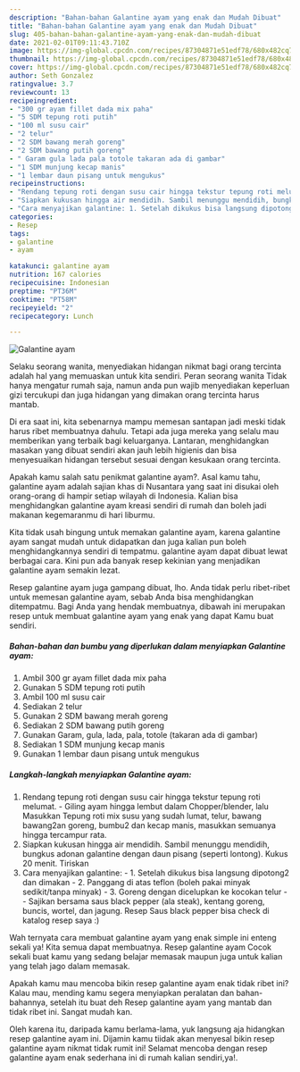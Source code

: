 ```yaml
---
description: "Bahan-bahan Galantine ayam yang enak dan Mudah Dibuat"
title: "Bahan-bahan Galantine ayam yang enak dan Mudah Dibuat"
slug: 405-bahan-bahan-galantine-ayam-yang-enak-dan-mudah-dibuat
date: 2021-02-01T09:11:43.710Z
image: https://img-global.cpcdn.com/recipes/87304871e51edf78/680x482cq70/galantine-ayam-foto-resep-utama.jpg
thumbnail: https://img-global.cpcdn.com/recipes/87304871e51edf78/680x482cq70/galantine-ayam-foto-resep-utama.jpg
cover: https://img-global.cpcdn.com/recipes/87304871e51edf78/680x482cq70/galantine-ayam-foto-resep-utama.jpg
author: Seth Gonzalez
ratingvalue: 3.7
reviewcount: 13
recipeingredient:
- "300 gr ayam fillet dada mix paha"
- "5 SDM tepung roti putih"
- "100 ml susu cair"
- "2 telur"
- "2 SDM bawang merah goreng"
- "2 SDM bawang putih goreng"
- " Garam gula lada pala totole takaran ada di gambar"
- "1 SDM munjung kecap manis"
- "1 lembar daun pisang untuk mengukus"
recipeinstructions:
- "Rendang tepung roti dengan susu cair hingga tekstur tepung roti melumat. Giling ayam hingga lembut dalam Chopper/blender, lalu Masukkan Tepung roti mix susu yang sudah lumat, telur, bawang bawang2an goreng, bumbu2 dan kecap manis, masukkan semuanya hingga tercampur rata."
- "Siapkan kukusan hingga air mendidih. Sambil menunggu mendidih, bungkus adonan galantine dengan daun pisang (seperti lontong). Kukus 20 menit. Tiriskan"
- "Cara menyajikan galantine: 1. Setelah dikukus bisa langsung dipotong2 dan dimakan 2. Panggang di atas teflon (boleh pakai minyak sedikit/tanpa minyak) 3. Goreng dengan dicelupkan ke kocokan telur  Sajikan bersama saus black pepper (ala steak), kentang goreng, buncis, wortel, dan jagung. Resep Saus black pepper bisa check di katalog resep saya :)"
categories:
- Resep
tags:
- galantine
- ayam

katakunci: galantine ayam 
nutrition: 167 calories
recipecuisine: Indonesian
preptime: "PT36M"
cooktime: "PT58M"
recipeyield: "2"
recipecategory: Lunch

---
```



![Galantine ayam](https://img-global.cpcdn.com/recipes/87304871e51edf78/680x482cq70/galantine-ayam-foto-resep-utama.jpg)

Selaku seorang wanita, menyediakan hidangan nikmat bagi orang tercinta adalah hal yang memuaskan untuk kita sendiri. Peran seorang  wanita Tidak hanya mengatur rumah saja, namun anda pun wajib menyediakan keperluan gizi tercukupi dan juga hidangan yang dimakan orang tercinta harus mantab.

Di era  saat ini, kita sebenarnya mampu memesan santapan jadi meski tidak harus ribet membuatnya dahulu. Tetapi ada juga mereka yang selalu mau memberikan yang terbaik bagi keluarganya. Lantaran, menghidangkan masakan yang dibuat sendiri akan jauh lebih higienis dan bisa menyesuaikan hidangan tersebut sesuai dengan kesukaan orang tercinta. 



Apakah kamu salah satu penikmat galantine ayam?. Asal kamu tahu, galantine ayam adalah sajian khas di Nusantara yang saat ini disukai oleh orang-orang di hampir setiap wilayah di Indonesia. Kalian bisa menghidangkan galantine ayam kreasi sendiri di rumah dan boleh jadi makanan kegemaranmu di hari liburmu.

Kita tidak usah bingung untuk memakan galantine ayam, karena galantine ayam sangat mudah untuk didapatkan dan juga kalian pun boleh menghidangkannya sendiri di tempatmu. galantine ayam dapat dibuat lewat berbagai cara. Kini pun ada banyak resep kekinian yang menjadikan galantine ayam semakin lezat.

Resep galantine ayam juga gampang dibuat, lho. Anda tidak perlu ribet-ribet untuk memesan galantine ayam, sebab Anda bisa menghidangkan ditempatmu. Bagi Anda yang hendak membuatnya, dibawah ini merupakan resep untuk membuat galantine ayam yang enak yang dapat Kamu buat sendiri.

<!--inarticleads1-->

##### Bahan-bahan dan bumbu yang diperlukan dalam menyiapkan Galantine ayam:

1. Ambil 300 gr ayam fillet dada mix paha
1. Gunakan 5 SDM tepung roti putih
1. Ambil 100 ml susu cair
1. Sediakan 2 telur
1. Gunakan 2 SDM bawang merah goreng
1. Sediakan 2 SDM bawang putih goreng
1. Gunakan  Garam, gula, lada, pala, totole (takaran ada di gambar)
1. Sediakan 1 SDM munjung kecap manis
1. Gunakan 1 lembar daun pisang untuk mengukus




<!--inarticleads2-->

##### Langkah-langkah menyiapkan Galantine ayam:

1. Rendang tepung roti dengan susu cair hingga tekstur tepung roti melumat. - Giling ayam hingga lembut dalam Chopper/blender, lalu Masukkan Tepung roti mix susu yang sudah lumat, telur, bawang bawang2an goreng, bumbu2 dan kecap manis, masukkan semuanya hingga tercampur rata.
1. Siapkan kukusan hingga air mendidih. Sambil menunggu mendidih, bungkus adonan galantine dengan daun pisang (seperti lontong). Kukus 20 menit. Tiriskan
1. Cara menyajikan galantine: - 1. Setelah dikukus bisa langsung dipotong2 dan dimakan - 2. Panggang di atas teflon (boleh pakai minyak sedikit/tanpa minyak) - 3. Goreng dengan dicelupkan ke kocokan telur -  - Sajikan bersama saus black pepper (ala steak), kentang goreng, buncis, wortel, dan jagung. Resep Saus black pepper bisa check di katalog resep saya :)




Wah ternyata cara membuat galantine ayam yang enak simple ini enteng sekali ya! Kita semua dapat membuatnya. Resep galantine ayam Cocok sekali buat kamu yang sedang belajar memasak maupun juga untuk kalian yang telah jago dalam memasak.

Apakah kamu mau mencoba bikin resep galantine ayam enak tidak ribet ini? Kalau mau, mending kamu segera menyiapkan peralatan dan bahan-bahannya, setelah itu buat deh Resep galantine ayam yang mantab dan tidak ribet ini. Sangat mudah kan. 

Oleh karena itu, daripada kamu berlama-lama, yuk langsung aja hidangkan resep galantine ayam ini. Dijamin kamu tiidak akan menyesal bikin resep galantine ayam nikmat tidak rumit ini! Selamat mencoba dengan resep galantine ayam enak sederhana ini di rumah kalian sendiri,ya!.

